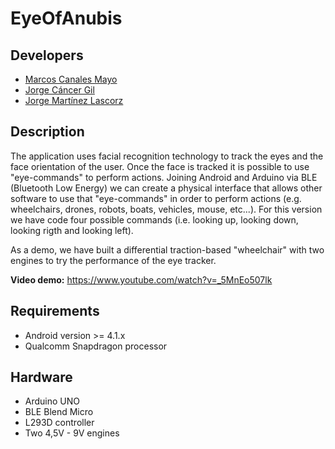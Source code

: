 # EyeOfAnubis

## Developers
* [Marcos Canales Mayo](https://github.com/MarcosCM) 
* [Jorge Cáncer Gil](https://github.com/jorcox)
* [Jorge Martínez Lascorz](https://github.com/JorgeCoke)

## Description
The application uses facial recognition technology to track the eyes and the face orientation of the user. Once the face is tracked it is possible to use "eye-commands" to perform actions. Joining Android and Arduino via BLE (Bluetooth Low Energy) we can create a physical interface that allows other software to use that "eye-commands" in order to perform actions (e.g. wheelchairs, drones, robots, boats, vehicles, mouse, etc...).
For this version we have code four possible commands (i.e. looking up, looking down, looking rigth and looking left). 

As a demo, we have built a differential traction-based "wheelchair" with two engines to try the performance of the eye tracker.

**Video demo:** https://www.youtube.com/watch?v=_5MnEo507lk

## Requirements
* Android version >= 4.1.x
* Qualcomm Snapdragon processor

## Hardware
* Arduino UNO
* BLE Blend Micro
* L293D controller
* Two 4,5V - 9V engines
